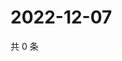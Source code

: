 # 2022-12-07

共 0 条

<!-- BEGIN WEIBO -->
<!-- 最后更新时间 Wed Dec 07 2022 07:14:50 GMT+0800 (China Standard Time) -->

<!-- END WEIBO -->
